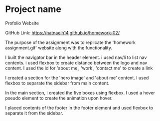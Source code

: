 # Project name 
Profolio Website

GitHub Link:  https://natnaelh14.github.io/homework-02/

The purpose of the assignment was to replicate the 'homework assignment.gif' website along with the functionality.

I built the navigator bar in the header element. i used nav/li to list nav contents. i used flexbox to create distance 
between the logo and nav content. I used the id for 'about me', 'work', 'contact me' to create a link

I created a section for the 'hero image' and 'about me' content. I used flexbox to separate the sidebar from main content.

In the main section, i created the five boxes using flexbox. I used a hover pseudo element to create the animation upon hover.

I placed contents of the footer in the footer element and used flexbox to separate it from the sidebar.


